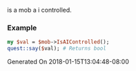 is a mob a i controlled.
### Example

```perl
my $val = $mob->IsAIControlled();
quest::say($val); # Returns bool
```


Generated On 2018-01-15T13:04:48-08:00